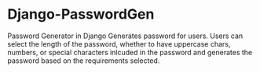 # Django-PasswordGen
Password Generator in Django
Generates password for users. Users can select the length of the password, whether to have uppercase chars, numbers, or special characters inlcuded in the password and generates
the password based on the requirements selected.
